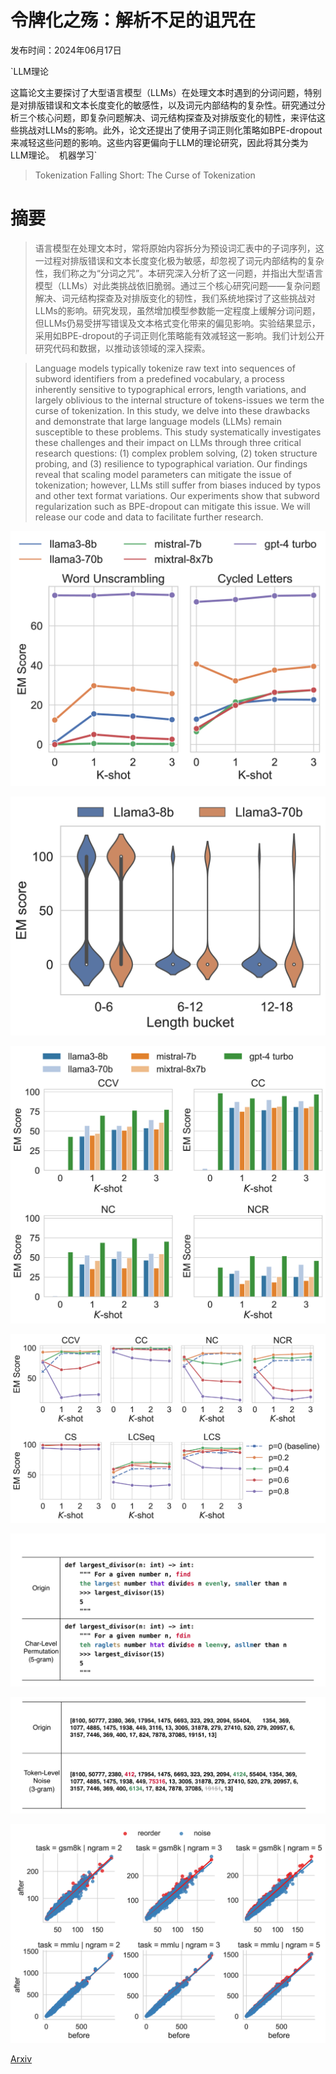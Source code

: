 # 令牌化之殇：解析不足的诅咒在

发布时间：2024年06月17日

`LLM理论

这篇论文主要探讨了大型语言模型（LLMs）在处理文本时遇到的分词问题，特别是对排版错误和文本长度变化的敏感性，以及词元内部结构的复杂性。研究通过分析三个核心问题，即复杂问题解决、词元结构探查及对排版变化的韧性，来评估这些挑战对LLMs的影响。此外，论文还提出了使用子词正则化策略如BPE-dropout来减轻这些问题的影响。这些内容更偏向于LLM的理论研究，因此将其分类为LLM理论。` `机器学习`

> Tokenization Falling Short: The Curse of Tokenization

# 摘要

> 语言模型在处理文本时，常将原始内容拆分为预设词汇表中的子词序列，这一过程对排版错误和文本长度变化极为敏感，却忽视了词元内部结构的复杂性，我们称之为“分词之咒”。本研究深入分析了这一问题，并指出大型语言模型（LLMs）对此类挑战依旧脆弱。通过三个核心研究问题——复杂问题解决、词元结构探查及对排版变化的韧性，我们系统地探讨了这些挑战对LLMs的影响。研究发现，虽然增加模型参数能一定程度上缓解分词问题，但LLMs仍易受拼写错误及文本格式变化带来的偏见影响。实验结果显示，采用如BPE-dropout的子词正则化策略能有效减轻这一影响。我们计划公开研究代码和数据，以推动该领域的深入探索。

> Language models typically tokenize raw text into sequences of subword identifiers from a predefined vocabulary, a process inherently sensitive to typographical errors, length variations, and largely oblivious to the internal structure of tokens-issues we term the curse of tokenization. In this study, we delve into these drawbacks and demonstrate that large language models (LLMs) remain susceptible to these problems. This study systematically investigates these challenges and their impact on LLMs through three critical research questions: (1) complex problem solving, (2) token structure probing, and (3) resilience to typographical variation. Our findings reveal that scaling model parameters can mitigate the issue of tokenization; however, LLMs still suffer from biases induced by typos and other text format variations. Our experiments show that subword regularization such as BPE-dropout can mitigate this issue. We will release our code and data to facilitate further research.

![令牌化之殇：解析不足的诅咒在](../../../paper_images/2406.11687/x1.png)

![令牌化之殇：解析不足的诅咒在](../../../paper_images/2406.11687/x2.png)

![令牌化之殇：解析不足的诅咒在](../../../paper_images/2406.11687/x3.png)

![令牌化之殇：解析不足的诅咒在](../../../paper_images/2406.11687/x4.png)

![令牌化之殇：解析不足的诅咒在](../../../paper_images/2406.11687/x5.png)

![令牌化之殇：解析不足的诅咒在](../../../paper_images/2406.11687/x6.png)

![令牌化之殇：解析不足的诅咒在](../../../paper_images/2406.11687/x7.png)

[Arxiv](https://arxiv.org/abs/2406.11687)